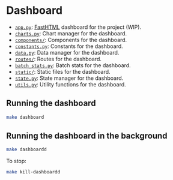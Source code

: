 # Dashboard

- [`app.py`](app.py): [FastHTML](https://fastht.ml/) dashboard for the project (WIP).
- [`charts.py`](charts.py): Chart manager for the dashboard.
- [`components/`](components/): Components for the dashboard.
- [`constants.py`](constants.py): Constants for the dashboard.
- [`data.py`](data.py): Data manager for the dashboard.
- [`routes/`](routes/): Routes for the dashboard.
- [`batch_stats.py`](batch_stats.py): Batch stats for the dashboard.
- [`static/`](static/): Static files for the dashboard.
- [`state.py`](state.py): State manager for the dashboard.
- [`utils.py`](utils.py): Utility functions for the dashboard.

## Running the dashboard

```bash
make dashboard
```

## Running the dashboard in the background

```bash
make dashboardd
```

To stop:

```bash
make kill-dashboardd
```
